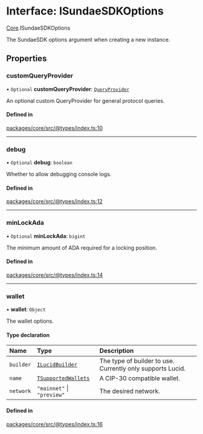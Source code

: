 # Interface: ISundaeSDKOptions

[Core](../modules/Core.md).ISundaeSDKOptions

The SundaeSDK options argument when creating a new instance.

## Properties

### customQueryProvider

• `Optional` **customQueryProvider**: [`QueryProvider`](../classes/Core.QueryProvider.md)

An optional custom QueryProvider for general protocol queries.

#### Defined in

[packages/core/src/@types/index.ts:10](https://github.com/SundaeSwap-finance/sundae-sdk/blob/main/packages/core/src/@types/index.ts#L10)

___

### debug

• `Optional` **debug**: `boolean`

Whether to allow debugging console logs.

#### Defined in

[packages/core/src/@types/index.ts:12](https://github.com/SundaeSwap-finance/sundae-sdk/blob/main/packages/core/src/@types/index.ts#L12)

___

### minLockAda

• `Optional` **minLockAda**: `bigint`

The minimum amount of ADA required for a locking position.

#### Defined in

[packages/core/src/@types/index.ts:14](https://github.com/SundaeSwap-finance/sundae-sdk/blob/main/packages/core/src/@types/index.ts#L14)

___

### wallet

• **wallet**: `Object`

The wallet options.

#### Type declaration

| Name | Type | Description |
| :------ | :------ | :------ |
| `builder` | [`ILucidBuilder`](Core.ILucidBuilder.md) | The type of builder to use. Currently only supports Lucid. |
| `name` | [`TSupportedWallets`](../modules/Core.md#tsupportedwallets) | A CIP-30 compatible wallet. |
| `network` | ``"mainnet"`` \| ``"preview"`` | The desired network. |

#### Defined in

[packages/core/src/@types/index.ts:16](https://github.com/SundaeSwap-finance/sundae-sdk/blob/main/packages/core/src/@types/index.ts#L16)
